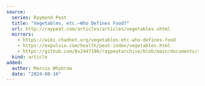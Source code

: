 ```yaml
---
source:
  series: Raymond Peat
  title: "Vegetables, etc.—Who Defines Food?"
  url: http://raypeat.com/articles/articles/vegetables.shtml
  mirrors:
    - https://wiki.chadnet.org/vegetables-etc-who-defines-food
    - https://expulsia.com/health/peat-index/vegetables.html
    - https://github.com/0x2447196/raypeatarchive/blob/main/documents/raypeat.com/vegetables.md
  kind: article 
added:
  author: Marcus Whybrow
  date: "2024-08-16"
---
```


